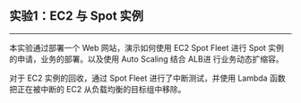 

## 实验1：EC2 与 Spot 实例

---

本实验通过部署一个 Web 网站，演示如何使用 EC2 Spot Fleet 进行 Spot 实例的申请，业务的部署。以及使用 Auto Scaling 结合 ALB进 行业务动态扩缩容。

对于 EC2 实例的回收，通过 Spot Fleet 进行了中断测试，并使用 Lambda 函数把正在被中断的 EC2 从负载均衡的目标组中移除。 
